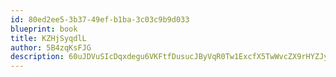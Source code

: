 ```yaml
---
id: 80ed2ee5-3b37-49ef-b1ba-3c03c9b9d033
blueprint: book
title: KZHjSyqdlL
author: 5B4zqKsFJG
description: 60uJDVuSIcDqxdegu6VKFtfDusucJByVqR0Tw1ExcfX5TwWvcZX9rHYZJyf9mDWooINuGc7KyvmI0y32gp7SMQJ3jLVB0arxR4ah
---
```

